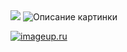 
<image src="https://ibb.co/ykmmcyB">

<image src="public/vite.svg" alt="Описание картинки">


[![imageup.ru](https://imageup.ru/img201/thumb/tempimageqtxz7x4840275.jpg)](https://imageup.ru/img201/4840275/tempimageqtxz7x.jpg.html)